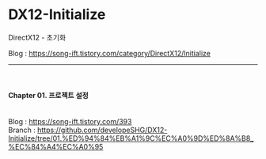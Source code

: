 # DX12-Initialize
DirectX12 - 초기화

Blog : https://song-ift.tistory.com/category/DirectX12/Initialize

<hr size="5">

<br><h4>Chapter 01. 프로젝트 설정</h4>
<br>Blog : https://song-ift.tistory.com/393
<br>Branch : https://github.com/developeSHG/DX12-Initialize/tree/01.%ED%94%84%EB%A1%9C%EC%A0%9D%ED%8A%B8_%EC%84%A4%EC%A0%95
